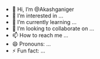 - 👋 Hi, I’m @Akashganiger
- 👀 I’m interested in ...
- 🌱 I’m currently learning ...
- 💞️ I’m looking to collaborate on ...
- 📫 How to reach me ...
- 😄 Pronouns: ...
- ⚡ Fun fact: ...

<!---
Akashganiger/Akashganiger is a ✨ special ✨ repository because its `README.md` (this file) appears on your GitHub profile.
You can click the Preview link to take a look at your changes.
--->
